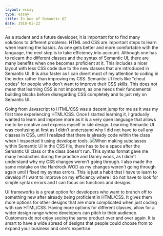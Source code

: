 ```yaml
---
layout: essay
type: essay
title: In Awe of Semantic UI
date: 2018-02-22
---
```


As a student and a future developer, it is important for to find many solutions to different
problems. HTML and CSS are important steps to learn when learning the basics. As one gets
better and more comfortable with the language, the next step is to take efficiency into account.
Although one has to relearn the different classes and the syntax of Semantic UI, there are many
benefits when one becomes proficient at it. This includes a nicer layout with less CSS code due
to the new classes that are introduced in Semantic UI. It is also faster as I can divert most of my
attention to coding in the index rather than improving my CSS. Semantic UI feels like "cheat
codes" for people who don't want to improve their CSS skills. This does not mean that learning
CSS is not important, as one needs their fundamental building blocks before disregarding CSS
completely and to just rely on Semantic UI.

Going from Javascript to HTML/CSS was a decent jump for me as it was my first time
experiencing HTML/CSS. Once I started learning it, I gradually wanted to learn and improve
more as it is a very open language that allows me to be creative and express myself in site
design. Learning Semantic UI was confusing at first as I didn't understand why I did not have to
call any classes in CSS, until I realized that there is already code within the class when I
inspected it using developer tools. <img class="ui medium left floated rounded image" src="http://www.colacube.org/samples/illustration06/flight_of_the_navigator_cartoon_1.jpg">When making subclasses within Semantic UI in the CSS file,
there has to be a space after the Semantic UI class or the class doesn't run. This syntax format
gave me many headaches during the practice and Danny wods, as I didn't understand why my
CSS changes weren't going through. I also made the same mistake on the Hardrock WOD as
my changes weren't going through again until I fixed my syntax errors. This is just a habit that I
have to learn to develop if I want to improve on my efficiency where I do not have to look for
simple syntax errors and I can focus on functions and designs.

UI frameworks is a great option for developers who want to branch off to something new after
already being proficient in HTML/CSS. It gives them more options for other designs that are
more complicated when just coding with raw HTML/CSS. Having more options for different
classes, allow for a wider design range where developers can pitch to their audience.
Customers do not enjoy seeing the same product over and over again. It is smart to have a wide
spread of designs that people could choose from to expand your business and one's expertise.
